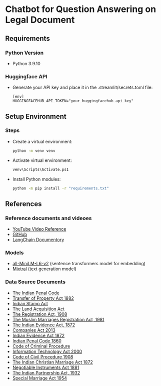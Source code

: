# Chatbot for Question Answering on Legal Document

## Requirements
### Python Version
- Python 3.9.10

### Huggingface API
- Generate your API key and place it in the .streamlit/secrets.toml file:
    ```
    [env]
    HUGGINGFACEHUB_API_TOKEN="your_huggingfacehub_api_key"
    ```

## Setup Environment

### Steps
- Create a virtual environment:
    ```bash
    python -m venv venv
    ```
- Activate virtual environment:
    ```bash
    venv\Scripts\Activate.ps1
    ```
- Install Python modules:
    ```bash
    python -m pip install -r "requirements.txt"
    ```

## References

### Reference documents and videoes
- [YouTube Video Reference](https://www.youtube.com/watch?v=dXxQ0LR-3Hg&t=123s)
- [GitHub](https://github.com/curiousily/Get-Things-Done-with-Prompt-Engineering-and-LangChain)
- [LangChain Documentory](https://python.langchain.com/docs/get_started/introduction)

### Models
- [all-MiniLM-L6-v2](https://huggingface.co/sentence-transformers/all-MiniLM-L6-v2) (sentence transformers model for embedding)
- [Mixtral](https://huggingface.co/mistralai/Mixtral-8x7B-Instruct-v0.1) (text generation model)

### Data Source Documents
- [The Indian Penal Code](https://www.iitk.ac.in/wc/data/IPC_186045.pdf)
- [Transfer of Property Act 1882](https://www.indiacode.nic.in/bitstream/123456789/2338/1/A1882-04.pdf)
- [Indian Stamp Act](https://registration.uk.gov.in/files/Stamp_Act_Eng.pdf)
- [The Land Acquisition Act](https://dolr.gov.in/sites/default/files/THE%20LAND%20ACQUISITION%20ACT.pdf)
- [The Registration Act, 1908](https://www.indiacode.nic.in/bitstream/123456789/13236/1/the_registration_act%2C_1908.pdf)
- [The Muslim Marriages Registration Act, 1981](https://www.indiacode.nic.in/bitstream/123456789/5615/1/muslim_marriages_registration_act%2C_1981.pdf)
- [The Indian Evidence Act, 1872](https://www.indiacode.nic.in/bitstream/123456789/2187/2/A187209.pdf)
- [Companies Act 2013](https://www.icsi.edu/media/webmodules/companiesact2013/COMPANIES%20ACT%202013%20READY%20REFERENCER%2013%20AUG%202014.pdf)
- [Indian Evidence Act 1872](https://www.indiacode.nic.in/bitstream/123456789/15351/1/iea_1872.pdf)
- [Indian Penal Code 1860](https://www.iitk.ac.in/wc/data/IPC_186045.pdf)
- [Code of Criminal Procedure](https://highcourtchd.gov.in/hclscc/subpages/pdf_files/4.pdf)
- [Information Technology Act 2000](https://cdnbbsr.s3waas.gov.in/s380537a945c7aaa788ccfcdf1b99b5d8f/uploads/2023/05/2023050195.pdf)
- [Code of Civil Procedure 1908](https://sclsc.gov.in/theme/front/pdf/ACTS%20FINAL/THE%20CODE%20OF%20CIVIL%20PROCEDURE,%201908.pdf)
- [The Indian Christian Marriage Act 1872](https://ncwapps.nic.in/acts/TheIndianChristianMarriageAct1872-15of1872.pdf)
- [Negotiable Instruments Act 1881](https://www.indiacode.nic.in/bitstream/123456789/2347/1/190907.pdf)
- [The Indian Partnership Act, 1932](https://www.indiacode.nic.in/bitstream/123456789/2280/1/A1869-04.pdf)
- [Special Marriage Act 1954](https://www.indiacode.nic.in/bitstream/123456789/15480/1/special_marriage_act.pdf)
